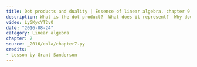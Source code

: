 ```yaml
---
title: Dot products and duality | Essence of linear algebra, chapter 9
description: What is the dot product?  What does it represent?  Why does it have the formula that it does?  All this is explained visually.
video: LyGKycYT2v0
date: "2016-08-24"
category: Linear algebra
chapter: 7
source: _2016/eola/chapter7.py
credits:
- Lesson by Grant Sanderson
---
```

